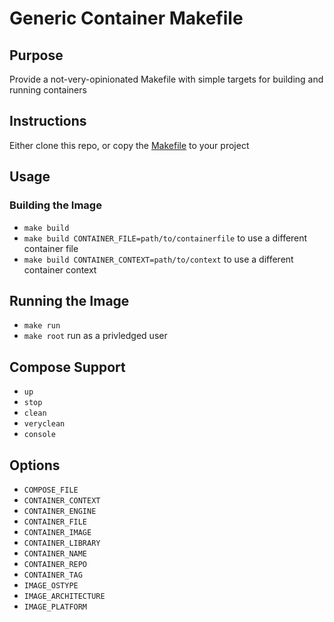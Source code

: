 # Generic Container Makefile

## Purpose

Provide a not-very-opinionated Makefile with simple targets for building and running containers

## Instructions

Either clone this repo, or copy the [Makefile](Makefile) to your project

## Usage

### Building the Image

- `make build`
- `make build CONTAINER_FILE=path/to/containerfile` to use a different container file
- `make build CONTAINER_CONTEXT=path/to/context` to use a different container context

## Running the Image

- `make run`
- `make root` run as a privledged user

## Compose Support

- `up`
- `stop`
- `clean`
- `veryclean`
- `console`

### 
## Options

- `COMPOSE_FILE`
- `CONTAINER_CONTEXT`
- `CONTAINER_ENGINE`
- `CONTAINER_FILE`
- `CONTAINER_IMAGE`
- `CONTAINER_LIBRARY`
- `CONTAINER_NAME`
- `CONTAINER_REPO`
- `CONTAINER_TAG`
- `IMAGE_OSTYPE`
- `IMAGE_ARCHITECTURE`
- `IMAGE_PLATFORM`
